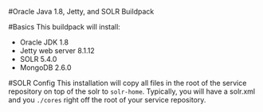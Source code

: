 #Oracle Java 1.8, Jetty, and SOLR Buildpack

#Basics
This buildpack will install:
* Oracle JDK 1.8
* Jetty web server 8.1.12
* SOLR 5.4.0
* MongoDB 2.6.0

#SOLR Config
This installation will copy all files in the root of the service repository
on top of the solr to `solr-home`. Typically, you will have a solr.xml and you
`./cores` right off the root of your service repository.
